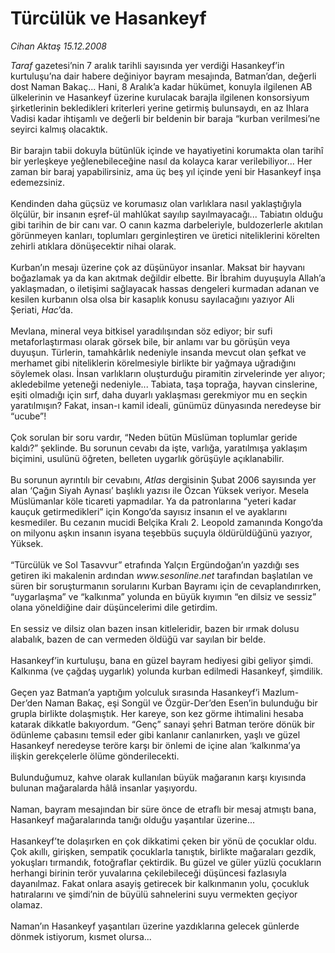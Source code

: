 # Türcülük ve Hasankeyf

*Cihan Aktaş 15.12.2008*

<div class="taraf_structure_2col_1zq">
<div class="margen_n">



 <p><i>Taraf</i> gazetesi’nin 7 aralık tarihli sayısında yer verdiği Hasankeyf’in kurtuluşu’na dair habere değiniyor bayram mesajında, Batman’dan, değerli dost Naman Bakaç... Hani, 8 Aralık’a kadar hükümet, konuyla ilgilenen AB ülkelerinin ve Hasankeyf üzerine kurulacak barajla ilgilenen konsorsiyum şirketlerinin bekledikleri kriterleri yerine getirmiş bulunsaydı, en az Ihlara Vadisi kadar ihtişamlı ve değerli bir beldenin bir baraja “kurban verilmesi’ne seyirci kalmış olacaktık. <br/><br/>Bir barajın tabii dokuyla bütünlük içinde ve hayatiyetini korumakta olan tarihî bir yerleşkeye yeğlenebileceğine nasıl da kolayca karar verilebiliyor... Her zaman bir baraj yapabilirsiniz, ama üç beş yıl içinde yeni bir Hasankeyf inşa edemezsiniz. <br/><br/>Kendinden daha güçsüz ve korumasız olan varlıklara nasıl yaklaştığıyla ölçülür, bir insanın eşref-ül mahlûkat sayılıp sayılmayacağı... Tabiatın olduğu gibi tarihin de bir canı var. O canın kazma darbeleriyle, buldozerlerle akıtılan görünmeyen kanları, toplumları gerginleştiren ve üretici niteliklerini körelten zehirli atıklara dönüşecektir nihai olarak. <br/><br/>Kurban’ın mesajı üzerine çok az düşünüyor insanlar. Maksat bir hayvanı boğazlamak ya da kan akıtmak değildir elbette. Bir İbrahim duyuşuyla Allah’a yaklaşmadan, o iletişimi sağlayacak hassas dengeleri kurmadan adanan ve kesilen kurbanın olsa olsa bir kasaplık konusu sayılacağını yazıyor Ali Şeriati, <i>Hac</i>’da. <br/><br/>Mevlana, mineral veya bitkisel yaradılışından söz ediyor; bir sufi metaforlaştırması olarak görsek bile, bir anlamı var bu görüşün veya duyuşun. Türlerin, tamahkârlık nedeniyle insanda mevcut olan şefkat ve merhamet gibi niteliklerin körelmesiyle birlikte bir yağmaya uğradığını söylemek olası. İnsan varlıkların oluşturduğu piramitin zirvelerinde yer alıyor; akledebilme yeteneği nedeniyle... Tabiata, taşa toprağa, hayvan cinslerine, eşiti olmadığı için sırf, daha duyarlı yaklaşması gerekmiyor mu en seçkin yaratılmışın? Fakat, insan-ı kamil ideali, günümüz dünyasında neredeyse bir “ucube”! <br/><br/>Çok sorulan bir soru vardır, “Neden bütün Müslüman toplumlar geride kaldı?” şeklinde. Bu sorunun cevabı da işte, varlığa, yaratılmışa yaklaşım biçimini, usulünü öğreten, belleten uygarlık görüşüyle açıklanabilir. <br/><br/>Bu sorunun ayrıntılı bir cevabını, <i>Atlas</i> dergisinin Şubat 2006 sayısında yer alan ‘Çağın Siyah Aynası’ başlıklı yazısı ile Özcan Yüksek veriyor. Mesela Müslümanlar köle ticareti yapmadılar. Ya da patronlarına “yeteri kadar kauçuk getirmedikleri” için Kongo’da sayısız insanın el ve ayaklarını kesmediler. Bu cezanın mucidi Belçika Kralı 2. Leopold zamanında Kongo’da on milyonu aşkın insanın isyana teşebbüs suçuyla öldürüldüğünü yazıyor, Yüksek. <br/><br/>“Türcülük ve Sol Tasavvur” etrafında Yalçın Ergündoğan’ın yazdığı ses getiren iki makalenin ardından <i>www.sesonline.net</i> tarafından başlatılan ve süren bir soruşturmanın sorularını Kurban Bayramı için de cevaplandırırken, “uygarlaşma” ve “kalkınma” yolunda en büyük kıyımın “en dilsiz ve sessiz” olana yöneldiğine dair düşüncelerimi dile getirdim. <br/><br/>En sessiz ve dilsiz olan bazen insan kitleleridir, bazen bir ırmak dolusu alabalık, bazen de can vermeden öldüğü var sayılan bir belde. <br/><br/>Hasankeyf’in kurtuluşu, bana en güzel bayram hediyesi gibi geliyor şimdi. Kalkınma (ve çağdaş uygarlık) yolunda kurban edilmedi Hasankeyf, şimdilik. <br/><br/>Geçen yaz Batman’a yaptığım yolculuk sırasında Hasankeyf’i Mazlum-Der’den Naman Bakaç, eşi Songül ve Özgür-Der’den Esen’in bulunduğu bir grupla birlikte dolaşmıştık. Her kareye, son kez görme ihtimalini hesaba katarak dikkatle bakıyordum. “Genç” sanayi şehri Batman teröre dönük bir ödünleme çabasını temsil eder gibi kanlanır canlanırken, yaşlı ve güzel Hasankeyf neredeyse teröre karşı bir önlemi de içine alan ‘kalkınma’ya ilişkin gerekçelerle ölüme gönderilecekti. <br/><br/>Bulunduğumuz, kahve olarak kullanılan büyük mağaranın karşı kıyısında bulunan mağaralarda hâlâ insanlar yaşıyordu. <br/><br/>Naman, bayram mesajından bir süre önce de etraflı bir mesaj atmıştı bana, Hasankeyf mağaralarında tanığı olduğu yaşantılar üzerine... <br/><br/>Hasankeyf’te dolaşırken en çok dikkatimi çeken bir yönü de çocuklar oldu. Çok akıllı, girişken, sempatik çocuklarla tanıştık, birlikte mağaraları gezdik, yokuşları tırmandık, fotoğraflar çektirdik. Bu güzel ve güler yüzlü çocukların herhangi birinin terör yuvalarına çekilebileceği düşüncesi fazlasıyla dayanılmaz. Fakat onlara asayiş getirecek bir kalkınmanın yolu, çocukluk hatıralarını ve şimdi’nin de büyülü sahnelerini suyu vermekten geçiyor olamaz. <br/><br/>Naman’ın Hasankeyf yaşantıları üzerine yazdıklarına gelecek günlerde dönmek istiyorum, kısmet olursa...</p>

<br/>


<div id="taraf_not">
</div>

</div>


</div>
